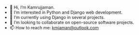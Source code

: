 - 👋 Hi, I’m Kamrujjaman.
- 👀 I’m interested in Python and Django web development.
- 🌱 I’m currently using Django in several projects.
- 💞️ I’m looking to collaborate on open-source software projects.
- 📫 How to reach me: kmjaman@outlook.com

<!---
kmjaman/kmjaman is a ✨ special ✨ repository because its `README.md` (this file) appears on your GitHub profile.
You can click the Preview link to take a look at your changes.
--->
